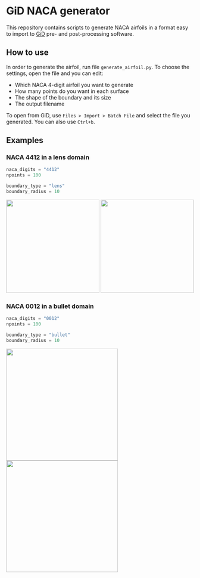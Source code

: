 # GiD NACA generator
This repository contains scripts to generate NACA airfoils in a format easy to import to [GiD](https://www.gidsimulation.com/) pre- and post-processing software.

## How to use
In order to generate the airfoil, run file `generate_airfoil.py`. To choose the settings, open the file
and you can edit:
- Which NACA 4-digit airfoil you want to generate
- How many points do you want in each surface
- The shape of the boundary and its size
- The output filename

To open from GiD, use `Files > Import > Batch File` and select the file you generated. You can also use `Ctrl+b`.

## Examples
### NACA 4412 in a lens domain
```python
naca_digits = "4412"
npoints = 100

boundary_type = "lens"
boundary_radius = 10
```
<img src="https://user-images.githubusercontent.com/47142856/167839599-f3affaf1-d86f-4858-8c09-461eb7b32d8e.png" height="250"> <img src="https://user-images.githubusercontent.com/47142856/167840533-f9a1d9fc-ec5f-4fa2-b380-a53cc5624b47.png" height="250">


### NACA 0012 in a bullet domain
```python
naca_digits = "0012"
npoints = 100

boundary_type = "bullet"
boundary_radius = 10
```
<img src="https://user-images.githubusercontent.com/47142856/167840803-e8b9e6e8-e213-4676-9a6c-f9f955b91260.png" height="300"> <img src="https://user-images.githubusercontent.com/47142856/167841064-fd0857e8-08e7-49ef-9cd0-acedeb33d35c.png" height="300">

